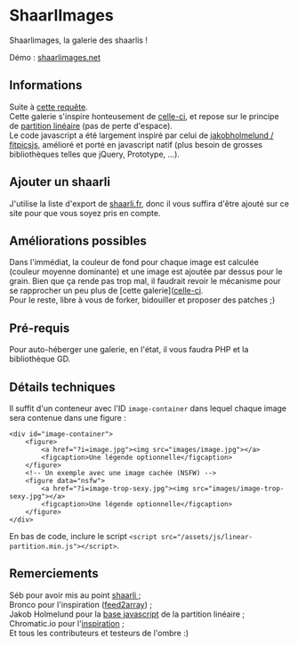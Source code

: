 ShaarlImages
===

Shaarlimages, la galerie des shaarlis !

Démo : [shaarlimages.net](http://shaarlimages.net)

Informations
---

Suite à [cette requête](http://sebsauvage.net/paste/?b1176a415f9bbe17#CIT+sEj+1tsMW8IAWBipoVJiNBcgLt81Gm79rxuiVnU).  
Cette galerie s'inspire honteusement de [celle-ci](http://www.chromatic.io/FQrLQsb), et repose 
sur le principe de [partition linéaire](http://www.crispymtn.com/stories/the-algorithm-for-a-perfectly-balanced-photo-gallery) (pas de perte d'espace).  
Le code javascript a été largement inspiré par celui de [jakobholmelund / fitpicsjs](https://github.com/jakobholmelund/fitpicsjs), 
amélioré et porté en javascript natif (plus besoin de grosses bibliothèques telles que jQuery, Prototype, ...).


Ajouter un shaarli
---

J'utilise la liste d'export de [shaarli.fr](http://shaarli.fr/opml?mod=opml), donc il vous suffira d'être ajouté sur ce site pour que vous soyez pris en compte.  


Améliorations possibles
---

Dans l'immédiat, la couleur de fond pour chaque image est calculée (couleur moyenne dominante) et une image est ajoutée par dessus pour le grain. Bien que ça rende pas trop mal, il faudrait revoir le mécanisme pour se rapprocher un peu plus de [cette galerie]([celle-ci](http://www.chromatic.io/FQrLQsb).  
Pour le reste, libre à vous de forker, bidouiller et proposer des patches ;)

Pré-requis
---

Pour auto-héberger une galerie, en l'état, il vous faudra PHP et la bibliothèque GD.

Détails techniques
---

Il suffit d'un conteneur avec l'ID `image-container` dans lequel chaque image sera contenue dans une figure :

	<div id="image-container">
		<figure>
			<a href="?i=image.jpg"><img src="images/image.jpg"></a>
			<figcaption>Une légende optionnelle</figcaption>
		</figure>
		<!-- Un exemple avec une image cachée (NSFW) -->
		<figure data="nsfw">
			<a href="?i=image-trop-sexy.jpg"><img src="images/image-trop-sexy.jpg"></a>
			<figcaption>Une légende optionnelle</figcaption>
		</figure>
	</div>

En bas de code, inclure le script `<script src="/assets/js/linear-partition.min.js"></script>`.

Remerciements
---

Séb pour avoir mis au point [shaarli ;](http://sebsauvage.net/wiki/doku.php?id=php:shaarli)  
Bronco pour l'inspiration ([feed2array](http://www.warriordudimanche.net/article178/feed2array-obtenir-un-flux-rss-atom-sous-forme-de-tableau)) ;  
Jakob Holmelund pour la [base javascript](https://github.com/jakobholmelund/fitpicsjs) de la partition linéaire ;  
Chromatic.io pour l'[inspiration](http://www.chromatic.io/FQrLQsb) ;  
Et tous les contributeurs et testeurs de l'ombre :)
